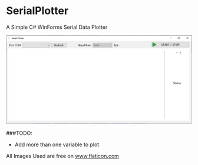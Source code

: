 # SerialPlotter

A Simple C# WinForms Serial Data Plotter

![alt text](Images/Img001.PNG)


###TODO:
  - Add more than one variable to plot
  
All Images Used are free on www.flaticon.com
